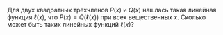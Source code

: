Для двух квадратных трёхчленов $P(x)$ и $Q(x)$ нашлась такая линейная функция $\ell(x)$, что $P(x)=Q(\ell(x))$ при всех вещественных $x$. Сколько может быть таких линейных функций $\ell(x)$?